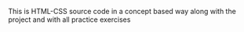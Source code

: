 This is HTML-CSS source code in a concept based way along with the project and with all practice exercises
